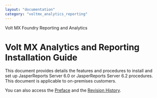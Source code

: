 ```yaml
---
layout: "documentation"
category: "voltmx_analytics_reporting"
---
```

                    

Volt MX  Foundry Reporting and Analytics

Volt MX  Analytics and Reporting Installation Guide
==================================================

This document provides details the features and procedures to install and set up JasperReports Server 6.0 or JasperReports Server 6.2 procedures. This document is applicable to on-premises customers.

You can also access the [Preface](Preface.html) and the [Revision History](Revision_History.html).
